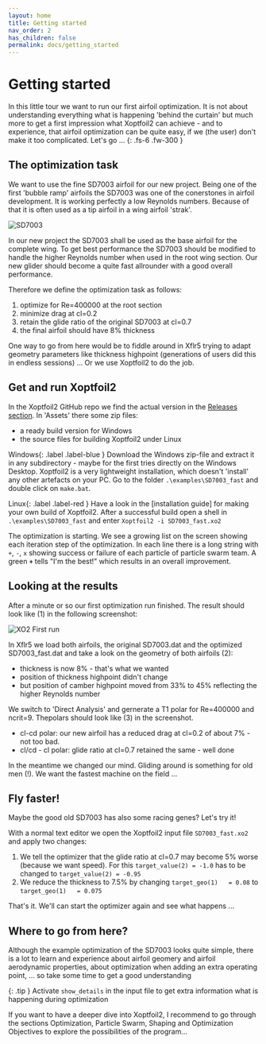 ```yaml
---
layout: home
title: Getting started
nav_order: 2
has_children: false
permalink: docs/getting_started
---
```


# Getting started 

In this little tour we want to run our first airfoil optimization. It is not about understanding everything what is happening 'behind the curtain' but much more to get a first impression what Xoptfoil2 can achieve - and to experience, that airfoil optimization can be quite easy, if we (the user) don't make it too complicated. Let's go ...
{: .fs-6 .fw-300 }

## The optimization task 

We want to use the fine SD7003 airfoil for our new project. Being one of the first 'bubble ramp' airfoils the SD7003 was one of the conerstones in airfoil development. It is working perfectly a low Reynolds numbers. Because of that it is often used as a tip airfoil in a wing airfoil 'strak'.

![SD7003](../images/getting_started_SD7003.png)

In our new project the SD7003 shall be used as the base airfoil for the complete wing. To get best performance the SD7003 should be modified to handle the higher Reynolds number when used in the root wing section. Our new glider should become a quite fast allrounder with a good overall performance.

Therefore we define the optimization task as follows: 
1. optimize for Re=400000 at the root section
2. minimize drag at cl=0.2
3. retain the glide ratio of the original SD7003 at cl=0.7
4. the final airfoil should have 8% thickness

One way to go from here would be to fiddle around in Xflr5 trying to adapt geometry parameters like thickness highpoint (generations of users did this in endless sessions) ...
Or we use Xoptfoil2 to do the job.

## Get and run Xoptfoil2

In the Xoptfoil2 GitHub repo we find the actual version in the [Releases section](https://github.com/jxjo/Xoptfoil2/releases). In 'Assets' there some zip files: 
- a ready build version for Windows 
- the source files for building Xoptfoil2 under Linux

<span>Windows</span>{: .label .label-blue } 
Download the Windows zip-file and extract it in any subdirectory - maybe for the first tries directly on the Windows Desktop. Xoptfoil2 is a very lightweight installation, which doesn't 'install' any other artefacts on your PC. Go to the folder `.\examples\SD7003_fast` and double click on `make.bat`.


<span>Linux</span>{: .label .label-red } 
Have a look in the [installation guide] for making your own build of Xoptfoil2. 
After a successful build open a shell in `.\examples\SD7003_fast` and enter 
`Xoptfoil2 -i SD7003_fast.xo2`

The optimization is starting. We see a growing list on the screen showing each iteration step of the optimization. In each line there is a long string with `+`, `-`, `x` showing success or failure of each particle of particle swarm team.  A green **`+`** tells "I'm the best!" which results in an overall improvement. 


## Looking at the results

After a minute or so our first optimization run finished. The result should look like (1) in the following screenshot:

![XO2 First run](../images/getting_started_first_run.png)

In Xflr5 we load both airfoils, the original SD7003.dat and the optimized SD7003_fast.dat and take a look on the geometry of both airfoils (2): 
- thickness is now 8% - that's what we wanted
- position of thickness highpoint didn't change 
- but position of camber highpoint moved from 33% to 45% reflecting the higher Reynolds number 

We switch to 'Direct Analysis' and gernerate a T1 polar for Re=400000 and ncrit=9. Thepolars should look like (3) in the screenshot. 

- cl-cd polar: our new airfoil has a reduced drag at cl=0.2 of about 7% - not too bad. 
- cl/cd - cl polar: glide ratio at cl=0.7 retained the same - well done

In the meantime we changed our mind. Gliding around is something for old men (!). We want the fastest machine on the field ...

## Fly faster!

Maybe the good old SD7003 has also some racing genes? 
Let's try it! 

With a normal text editor we open the Xoptfoil2 input file `SD7003_fast.xo2` and apply two changes: 

1. We tell the optimizer that the glide ratio at cl=0.7 may become 5% worse (because we want speed). For this `target_value(2) = -1.0` has to be changed to `target_value(2) = -0.95` 
2. We reduce the thickness to 7.5% by changing `target_geo(1)   = 0.08` to `target_geo(1)   = 0.075`

That's it. We'll can start the optimizer again and see what happens ...

## Where to go from here? 

Although the example optimization of the SD7003 looks quite simple, there is a lot to learn and experience about airfoil geomery and airfoil aerodynamic properties, about optimization when adding an extra operating point, ... so take some time to get a good understanding

{: .tip }
Activate `show_details` in the input file to get extra information what is happening during optimization 

If you want to have a deeper dive into Xoptfoil2, I recommend to go through the sections Optimization, Particle Swarm, Shaping and Optimization Objectives to explore the possibilities of the program... 



